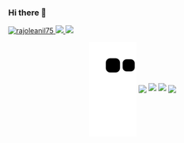 ### Hi there 👋

<p align="left">
    <a href="https://github.com/rajoleanil75/rajoleanil75">
        <img src="https://komarev.com/ghpvc/?username=rajoleanil75" alt="rajoleanil75" />
    </a>
    <a href="http://twitter.com/rajoleanil75">
        <img height="20" src="https://img.shields.io/twitter/follow/rajoleanil75?label=Twitter&logo=twitter&style=flat" />
    </a>
    <a>
        <img height="20" src="https://wakatime.com/badge/user/b137518f-a814-46cd-9af6-ae6121c57ff6.svg" />
    </a>
<!--     <a href="https://github.com/rajoleanil75">
        <img height="20" src="https://img.shields.io/github/followers/rajoleanil75?label=follow&logo=github&style=flat" />
    </a>
    <a href="https://www.reddit.com/user/rajoleanil75">
        <img height="20" src="https://img.shields.io/reddit/user-karma/combined/rajoleanil75?label=Reddit&logo=reddit&style=flat" />
    </a> -->
    <!--
    <a href="https://stackoverflow.com/users/12702900/rajoleanil75">
        <img height="20" src="https://img.shields.io/stackexchange/stackoverflow/r/12702900?label=StackOverflow&logo=stack-overflow&style=flat" />
    </a>
    -->
</p>
    
<p align="center">
  <img align="center" src="https://github.com/rajoleanil75/rajoleanil75/blob/output/github-contribution-grid-snake.svg" />
  <img align="center" src="https://github-profile-trophy.vercel.app/?username=rajoleanil75&theme=onedark&row=1&column=7" />
  <img width="48%" src="https://github-readme-stats.vercel.app/api?username=rajoleanil75&count_private=true&show_icons=true&theme=onedark" />
  <img width="48%" src="https://github-readme-streak-stats.herokuapp.com/?user=rajoleanil75&theme=onedark" />
  <img align="center" src="https://github-readme-stats.vercel.app/api/top-langs/?username=rajoleanil75&layout=compact&&count_private=true&theme=onedark" />
  <br />
  
<!--  <img align="center" src="https://github-readme-stats.vercel.app/api/wakatime?username=rajoleanil75" /> -->
</p>

<!--
**rajoleanil75/rajoleanil75** is a ✨ _special_ ✨ repository because its `README.md` (this file) appears on your GitHub profile.

Here are some ideas to get you started:

- 🔭 I’m currently working on ...
- 🌱 I’m currently learning ...
- 👯 I’m looking to collaborate on ...
- 🤔 I’m looking for help with ...
- 💬 Ask me about ...
- 📫 How to reach me: ...
- 😄 Pronouns: ...
- ⚡ Fun fact: ...
-->
